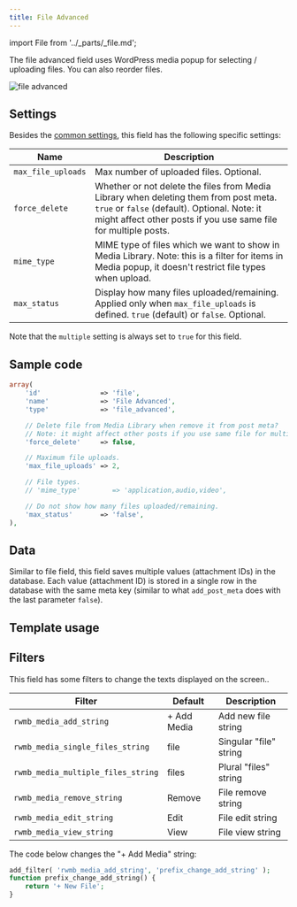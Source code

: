```yaml
---
title: File Advanced
---
```


import File from '../_parts/_file.md';

The file advanced field uses WordPress media popup for selecting / uploading files. You can also reorder files.

![file advanced](https://i.imgur.com/mqR9Tue.png)

## Settings

Besides the [common settings](/field-settings/), this field has the following specific settings:

Name | Description
--- | ---
`max_file_uploads` | Max number of uploaded files. Optional.
`force_delete` | Whether or not delete the files from Media Library when deleting them from post meta. `true` or `false` (default). Optional. Note: it might affect other posts if you use same file for multiple posts.
`mime_type` | MIME type of files which we want to show in Media Library. Note: this is a filter for items in Media popup, it doesn't restrict file types when upload.
`max_status` | Display how many files uploaded/remaining. Applied only when `max_file_uploads` is defined. `true` (default) or `false`. Optional.

Note that the `multiple` setting is always set to `true` for this field.

## Sample code

```php
array(
    'id'               => 'file',
    'name'             => 'File Advanced',
    'type'             => 'file_advanced',

    // Delete file from Media Library when remove it from post meta?
    // Note: it might affect other posts if you use same file for multiple posts
    'force_delete'     => false,

    // Maximum file uploads.
    'max_file_uploads' => 2,

    // File types.
    // 'mime_type'        => 'application,audio,video',

    // Do not show how many files uploaded/remaining.
    'max_status'       => 'false',
),
```

## Data

Similar to file field, this field saves multiple values (attachment IDs) in the database. Each value (attachment ID) is stored in a single row in the database with the same meta key (similar to what `add_post_meta` does with the last parameter `false`).

## Template usage

<File />

## Filters

This field has some filters to change the texts displayed on the screen..

Filter|Default|Description
---|---|---
`rwmb_media_add_string`|+ Add Media|Add new file string
`rwmb_media_single_files_string`|file|Singular "file" string
`rwmb_media_multiple_files_string`|files|Plural "files" string
`rwmb_media_remove_string`|Remove|File remove string
`rwmb_media_edit_string`|Edit|File edit string
`rwmb_media_view_string`|View|File view string

The code below changes the "+ Add Media" string:

```php
add_filter( 'rwmb_media_add_string', 'prefix_change_add_string' );
function prefix_change_add_string() {
    return '+ New File';
}
```
